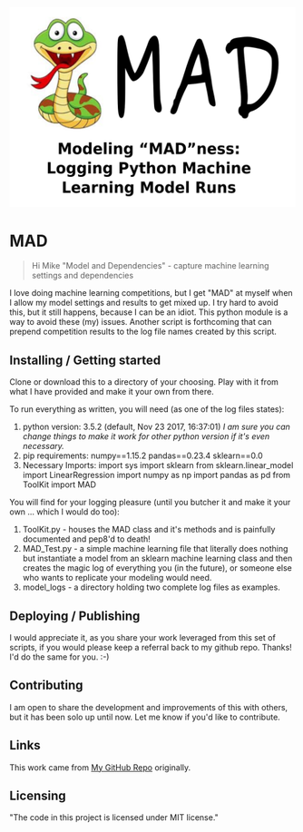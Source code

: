 ![MaShell Logo](https://github.com/ThomIves/MAD/blob/master/MAD_logo.png)

# MAD
> Hi Mike "Model and Dependencies" - capture machine learning settings and dependencies

I love doing machine learning competitions, but I get "MAD" at myself when I allow my model settings and results to get mixed up. I try hard to avoid this, but it still happens, because I can be an idiot. This python module is a way to avoid these (my) issues. Another script is forthcoming that can prepend competition results to the log file names created by this script. 

## Installing / Getting started

Clone or download this to a directory of your choosing. Play with it from what I have provided and make it your own from there. 

To run everything as written, you will need (as one of the log files states):
  1) python version:
     3.5.2 (default, Nov 23 2017, 16:37:01) 
     *I am sure you can change things to make it work for other python version if it's even necessary.*
  2) pip requirements:
     numpy==1.15.2
     pandas==0.23.4
     sklearn==0.0
  3) Necessary Imports:
     import sys
     import sklearn
     from sklearn.linear_model import LinearRegression
     import numpy as np
     import pandas as pd
     from ToolKit import MAD

You will find for your logging pleasure (until you butcher it and make it your own ... which I would do too):
  1) ToolKit.py - houses the MAD class and it's methods and is painfully documented and pep8'd to death!
  2) MAD_Test.py - a simple machine learning file that literally does nothing but instantiate a model from an sklearn machine learning class and then creates the magic log of everything you (in the future), or someone else who wants to replicate your modeling would need. 
  3) model_logs - a directory holding two complete log files as examples. 

## Deploying / Publishing

I would appreciate it, as you share your work leveraged from this set of scripts, if you would please keep a referral back to my github repo. Thanks! I'd do the same for you. :-)

## Contributing

I am open to share the development and improvements of this with others, but it has been solo up until now. Let me know if you'd like to contribute. 

## Links

This work came from [My GitHub Repo](https://github.com/ThomIves/MAD) originally. 

## Licensing

"The code in this project is licensed under MIT license."
